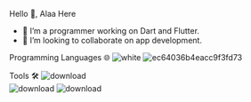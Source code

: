 
Hello 👋, Alaa Here

- 🔭 I’m a programmer working on Dart and Flutter.
- 👯 I’m looking to collaborate on app development.

Programming Languages 🌐
![white](https://user-images.githubusercontent.com/122216335/224574237-9c4e6435-3424-4025-9f1d-7c02b77e2969.svg) 
![ec64036b4eacc9f3fd73](https://user-images.githubusercontent.com/122216335/224574255-abd9c3d2-c0dc-420a-adcf-db99f8007cc9.svg)

Tools 🛠️
![download](https://user-images.githubusercontent.com/122216335/224574330-33799814-7ecb-496d-8821-759dfffe02bc.png)  
![download](https://user-images.githubusercontent.com/122216335/224574392-a11818c9-faf4-42e1-ab12-b2447924edf4.png)
![download](https://user-images.githubusercontent.com/122216335/224574437-3e280f2f-064c-4cee-ba4e-806c6028e11f.png)
